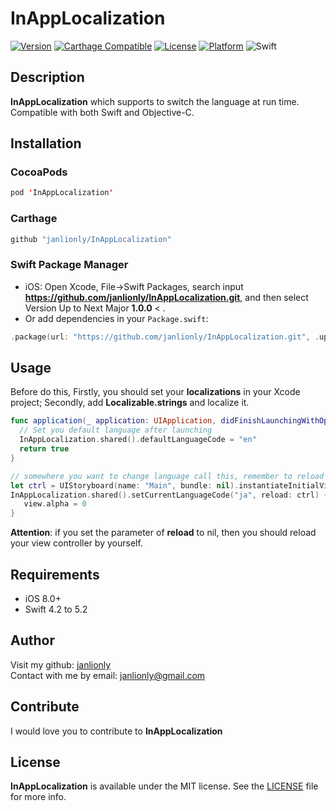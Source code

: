 # InAppLocalization

[![Version](https://img.shields.io/cocoapods/v/InAppLocalization.svg?style=flat)](https://cocoapods.org/pods/InAppLocalization)
[![Carthage Compatible](https://img.shields.io/badge/Carthage-compatible-4BC51D.svg?style=flat)](https://github.com/Carthage/Carthage)
[![License](https://img.shields.io/cocoapods/l/InAppLocalization.svg?style=flat)](https://github.com/janlionly/InAppLocalization/blob/master/LICENSE)
[![Platform](https://img.shields.io/cocoapods/p/InAppLocalization.svg?style=flat)](https://github.com/janlionly/InAppLocalization)
![Swift](https://img.shields.io/badge/%20in-swift%204.2-orange.svg)

## Description
**InAppLocalization** which supports to switch the language at run time. Compatible with both Swift and Objective-C.

## Installation
### CocoaPods
```swift
pod 'InAppLocalization'
```

### Carthage
```swift
github "janlionly/InAppLocalization"
```

### Swift Package Manager
- iOS: Open Xcode, File->Swift Packages, search input **https://github.com/janlionly/InAppLocalization.git**, and then select Version Up to Next Major **1.0.0** < .
- Or add dependencies in your `Package.swift`:
```swift
.package(url: "https://github.com/janlionly/InAppLocalization.git", .upToNextMajor(from: "1.0.0")),
```

## Usage

Before do this, Firstly, you should set your **localizations** in your Xcode project; Secondly, add **Localizable.strings** and localize it.


```swift
func application(_ application: UIApplication, didFinishLaunchingWithOptions launchOptions: [UIApplication.LaunchOptionsKey: Any]?) -> Bool {
  // Set you default language after launching
  InAppLocalization.shared().defaultLanguageCode = "en"
  return true
}

// somewhere you want to change language call this, remember to reload your view controller.
let ctrl = UIStoryboard(name: "Main", bundle: nil).instantiateInitialViewController()!
InAppLocalization.shared().setCurrentLanguageCode("ja", reload: ctrl) { (view) in
   view.alpha = 0
}
```

**Attention**: if you set the parameter of **reload** to nil, then you should reload your view controller by yourself.

## Requirements

- iOS 8.0+
- Swift 4.2 to 5.2

## Author
Visit my github: [janlionly](https://github.com/janlionly)<br>
Contact with me by email: janlionly@gmail.com

## Contribute
I would love you to contribute to **InAppLocalization**

## License
**InAppLocalization** is available under the MIT license. See the [LICENSE](https://github.com/janlionly/InAppLocalization/blob/master/LICENSE) file for more info.
